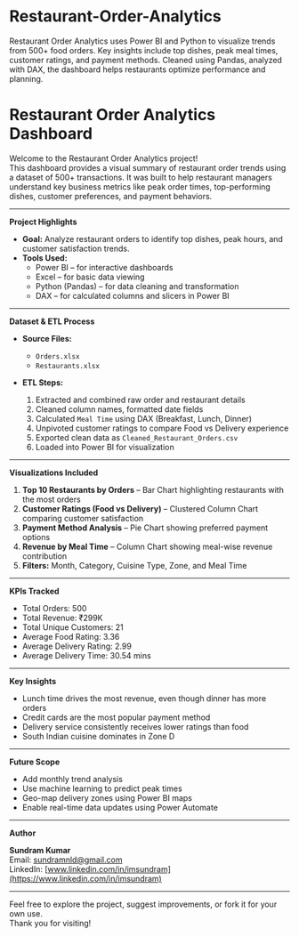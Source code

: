 # Restaurant-Order-Analytics
Restaurant Order Analytics uses Power BI and Python to visualize trends from 500+ food orders. Key insights include top dishes, peak meal times, customer ratings, and payment methods. Cleaned using Pandas, analyzed with DAX, the dashboard helps restaurants optimize performance and planning.
# Restaurant Order Analytics Dashboard

Welcome to the Restaurant Order Analytics project!  
This dashboard provides a visual summary of restaurant order trends using a dataset of 500+ transactions. It was built to help restaurant managers understand key business metrics like peak order times, top-performing dishes, customer preferences, and payment behaviors.

---

**Project Highlights**

- **Goal:** Analyze restaurant orders to identify top dishes, peak hours, and customer satisfaction trends.
- **Tools Used:**  
  - Power BI – for interactive dashboards  
  - Excel – for basic data viewing  
  - Python (Pandas) – for data cleaning and transformation  
  - DAX – for calculated columns and slicers in Power BI

---

**Dataset & ETL Process**

- **Source Files:**  
  - `Orders.xlsx`  
  - `Restaurants.xlsx`  

- **ETL Steps:**  
  1. Extracted and combined raw order and restaurant details  
  2. Cleaned column names, formatted date fields  
  3. Calculated `Meal Time` using DAX (Breakfast, Lunch, Dinner)  
  4. Unpivoted customer ratings to compare Food vs Delivery experience  
  5. Exported clean data as `Cleaned_Restaurant_Orders.csv`  
  6. Loaded into Power BI for visualization

---

**Visualizations Included**

1. **Top 10 Restaurants by Orders** – Bar Chart highlighting restaurants with the most orders  
2. **Customer Ratings (Food vs Delivery)** – Clustered Column Chart comparing customer satisfaction  
3. **Payment Method Analysis** – Pie Chart showing preferred payment options  
4. **Revenue by Meal Time** – Column Chart showing meal-wise revenue contribution  
5. **Filters:** Month, Category, Cuisine Type, Zone, and Meal Time

---

**KPIs Tracked**

- Total Orders: 500  
- Total Revenue: ₹299K  
- Total Unique Customers: 21  
- Average Food Rating: 3.36  
- Average Delivery Rating: 2.99  
- Average Delivery Time: 30.54 mins

---

**Key Insights**

- Lunch time drives the most revenue, even though dinner has more orders  
- Credit cards are the most popular payment method  
- Delivery service consistently receives lower ratings than food  
- South Indian cuisine dominates in Zone D

---

**Future Scope**

- Add monthly trend analysis  
- Use machine learning to predict peak times  
- Geo-map delivery zones using Power BI maps  
- Enable real-time data updates using Power Automate

---

**Author**

**Sundram Kumar**  
Email: [sundramnld@gmail.com](mailto:sundramnld@gmail.com)  
LinkedIn: [www.linkedin.com/in/imsundram](https://www.linkedin.com/in/imsundram)

---

Feel free to explore the project, suggest improvements, or fork it for your own use.  
Thank you for visiting!
